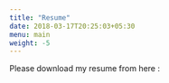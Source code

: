 ```yaml
---
title: "Resume"
date: 2018-03-17T20:25:03+05:30
menu: main
weight: -5
---
```


Please download my resume from here :
